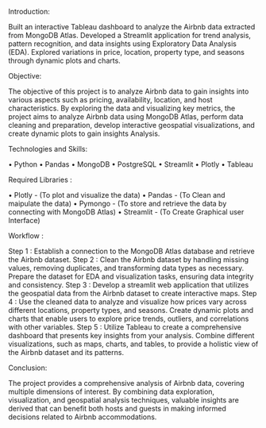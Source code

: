 Introduction:

Built an interactive Tableau dashboard to analyze the Airbnb data extracted from MongoDB Atlas. Developed a Streamlit application for trend analysis, pattern recognition, and data insights using Exploratory Data Analysis (EDA). Explored variations in price, location, property type, and seasons through dynamic plots and charts.

Objective:

The objective of this project is to analyze Airbnb data to gain insights into various aspects such as pricing, availability, location, and host characteristics. By exploring the data and visualizing key metrics, the project aims to analyze Airbnb data using MongoDB Atlas, perform data cleaning and preparation, develop interactive geospatial visualizations, and create dynamic plots to gain insights Analysis.

Technologies and Skills:

• Python • Pandas • MongoDB • PostgreSQL • Streamlit • Plotly • Tableau

Required Libraries :

• Plotly - (To plot and visualize the data) • Pandas - (To Clean and maipulate the data) • Pymongo - (To store and retrieve the data by connecting with MongoDB Atlas) • Streamlit - (To Create Graphical user Interface)

Workflow :

Step 1 : Establish a connection to the MongoDB Atlas database and retrieve the Airbnb dataset.
Step 2 : Clean the Airbnb dataset by handling missing values, removing duplicates, and transforming data types as necessary. Prepare the dataset for EDA and visualization tasks, ensuring data integrity and consistency.
Step 3 : Develop a streamlit web application that utilizes the geospatial data from the Airbnb dataset to create interactive maps.
Step 4 : Use the cleaned data to analyze and visualize how prices vary across different locations, property types, and seasons. Create dynamic plots and charts that enable users to explore price trends, outliers, and correlations with other variables.
Step 5 : Utilize Tableau to create a comprehensive dashboard that presents key insights from your analysis. Combine different visualizations, such as maps, charts, and tables, to provide a holistic view of the Airbnb dataset and its patterns.

Conclusion:

The project provides a comprehensive analysis of Airbnb data, covering multiple dimensions of interest. By combining data exploration, visualization, and geospatial analysis techniques, valuable insights are derived that can benefit both hosts and guests in making informed decisions related to Airbnb accommodations.

